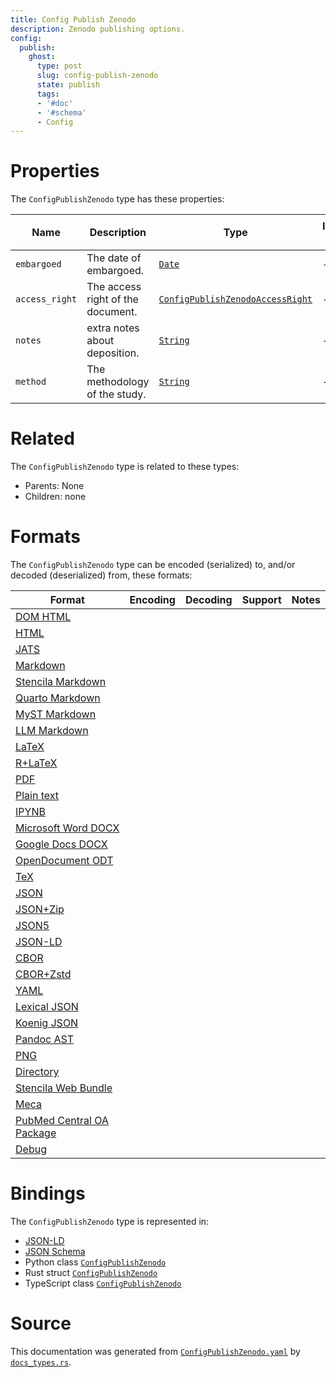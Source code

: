 ```yaml
---
title: Config Publish Zenodo
description: Zenodo publishing options.
config:
  publish:
    ghost:
      type: post
      slug: config-publish-zenodo
      state: publish
      tags:
      - '#doc'
      - '#schema'
      - Config
---
```


# Properties

The `ConfigPublishZenodo` type has these properties:

| Name           | Description                       | Type                                                                                                                   | Inherited from | `JSON-LD @id` | Aliases        |
| -------------- | --------------------------------- | ---------------------------------------------------------------------------------------------------------------------- | -------------- | ------------- | -------------- |
| `embargoed`    | The date of embargoed.            | [`Date`](https://stencila.ghost.io/docs/reference/schema/date)                                                         | -              | ``            | -              |
| `access_right` | The access right of the document. | [`ConfigPublishZenodoAccessRight`](https://stencila.ghost.io/docs/reference/schema/config-publish-zenodo-access-right) | -              | ``            | `access-right` |
| `notes`        | extra notes about deposition.     | [`String`](https://stencila.ghost.io/docs/reference/schema/string)                                                     | -              | ``            | -              |
| `method`       | The methodology of the study.     | [`String`](https://stencila.ghost.io/docs/reference/schema/string)                                                     | -              | ``            | -              |

# Related

The `ConfigPublishZenodo` type is related to these types:

- Parents: None
- Children: none

# Formats

The `ConfigPublishZenodo` type can be encoded (serialized) to, and/or decoded (deserialized) from, these formats:

| Format                                                                              | Encoding | Decoding | Support | Notes |
| ----------------------------------------------------------------------------------- | -------- | -------- | ------- | ----- |
| [DOM HTML](https://stencila.ghost.io/docs/reference/formats/dom.html)               |          |          |         |
| [HTML](https://stencila.ghost.io/docs/reference/formats/html)                       |          |          |         |
| [JATS](https://stencila.ghost.io/docs/reference/formats/jats)                       |          |          |         |
| [Markdown](https://stencila.ghost.io/docs/reference/formats/md)                     |          |          |         |
| [Stencila Markdown](https://stencila.ghost.io/docs/reference/formats/smd)           |          |          |         |
| [Quarto Markdown](https://stencila.ghost.io/docs/reference/formats/qmd)             |          |          |         |
| [MyST Markdown](https://stencila.ghost.io/docs/reference/formats/myst)              |          |          |         |
| [LLM Markdown](https://stencila.ghost.io/docs/reference/formats/llmd)               |          |          |         |
| [LaTeX](https://stencila.ghost.io/docs/reference/formats/latex)                     |          |          |         |
| [R+LaTeX](https://stencila.ghost.io/docs/reference/formats/rnw)                     |          |          |         |
| [PDF](https://stencila.ghost.io/docs/reference/formats/pdf)                         |          |          |         |
| [Plain text](https://stencila.ghost.io/docs/reference/formats/text)                 |          |          |         |
| [IPYNB](https://stencila.ghost.io/docs/reference/formats/ipynb)                     |          |          |         |
| [Microsoft Word DOCX](https://stencila.ghost.io/docs/reference/formats/docx)        |          |          |         |
| [Google Docs DOCX](https://stencila.ghost.io/docs/reference/formats/gdocx)          |          |          |         |
| [OpenDocument ODT](https://stencila.ghost.io/docs/reference/formats/odt)            |          |          |         |
| [TeX](https://stencila.ghost.io/docs/reference/formats/tex)                         |          |          |         |
| [JSON](https://stencila.ghost.io/docs/reference/formats/json)                       |          |          |         |
| [JSON+Zip](https://stencila.ghost.io/docs/reference/formats/json.zip)               |          |          |         |
| [JSON5](https://stencila.ghost.io/docs/reference/formats/json5)                     |          |          |         |
| [JSON-LD](https://stencila.ghost.io/docs/reference/formats/jsonld)                  |          |          |         |
| [CBOR](https://stencila.ghost.io/docs/reference/formats/cbor)                       |          |          |         |
| [CBOR+Zstd](https://stencila.ghost.io/docs/reference/formats/cbor.zstd)             |          |          |         |
| [YAML](https://stencila.ghost.io/docs/reference/formats/yaml)                       |          |          |         |
| [Lexical JSON](https://stencila.ghost.io/docs/reference/formats/lexical)            |          |          |         |
| [Koenig JSON](https://stencila.ghost.io/docs/reference/formats/koenig)              |          |          |         |
| [Pandoc AST](https://stencila.ghost.io/docs/reference/formats/pandoc)               |          |          |         |
| [PNG](https://stencila.ghost.io/docs/reference/formats/png)                         |          |          |         |
| [Directory](https://stencila.ghost.io/docs/reference/formats/directory)             |          |          |         |
| [Stencila Web Bundle](https://stencila.ghost.io/docs/reference/formats/swb)         |          |          |         |
| [Meca](https://stencila.ghost.io/docs/reference/formats/meca)                       |          |          |         |
| [PubMed Central OA Package](https://stencila.ghost.io/docs/reference/formats/pmcoa) |          |          |         |
| [Debug](https://stencila.ghost.io/docs/reference/formats/debug)                     |          |          |         |

# Bindings

The `ConfigPublishZenodo` type is represented in:

- [JSON-LD](https://stencila.org/ConfigPublishZenodo.jsonld)
- [JSON Schema](https://stencila.org/ConfigPublishZenodo.schema.json)
- Python class [`ConfigPublishZenodo`](https://github.com/stencila/stencila/blob/main/python/python/stencila/types/config_publish_zenodo.py)
- Rust struct [`ConfigPublishZenodo`](https://github.com/stencila/stencila/blob/main/rust/schema/src/types/config_publish_zenodo.rs)
- TypeScript class [`ConfigPublishZenodo`](https://github.com/stencila/stencila/blob/main/ts/src/types/ConfigPublishZenodo.ts)

# Source

This documentation was generated from [`ConfigPublishZenodo.yaml`](https://github.com/stencila/stencila/blob/main/schema/ConfigPublishZenodo.yaml) by [`docs_types.rs`](https://github.com/stencila/stencila/blob/main/rust/schema-gen/src/docs_types.rs).
